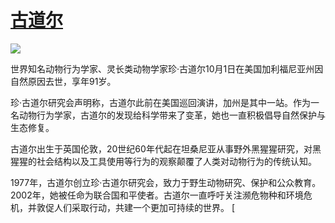 # [古道尔](https://github.com/jaaleng/jaaleng.github.io/issues/245)

![](https://pic2.imgdd.cc/item/68e10dd88dc72b176e78b044.jpg)

世界知名动物行为学家、灵长类动物学家珍·古道尔10月1日在美国加利福尼亚州因自然原因去世，享年91岁。

<!--more-->

珍·古道尔研究会声明称，古道尔此前在美国巡回演讲，加州是其中一站。作为一名动物行为学家，古道尔的发现给科学带来了变革，她也一直积极倡导自然保护与生态修复。

古道尔出生于英国伦敦，20世纪60年代起在坦桑尼亚从事野外黑猩猩研究，对黑猩猩的社会结构以及工具使用等行为的观察颠覆了人类对动物行为的传统认知。

1977年，古道尔创立珍·古道尔研究会，致力于野生动物研究、保护和公众教育。2002年，她被任命为联合国和平使者。古道尔一直呼吁关注濒危物种和环境危机，并敦促人们采取行动，共建一个更加可持续的世界。
[